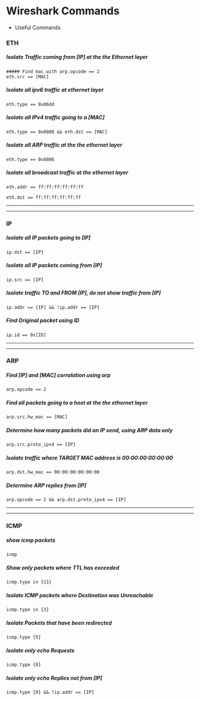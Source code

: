 # Wireshark Commands
- Useful Commands

### ETH

##### Isolate Traffic coming from [IP] at the the Ethernet layer
```
##### Find mac with arp.opcode == 2
eth.src == [MAC]
```

##### Isolate all ipv6 traffic at ethernet layer
```
eth.type == 0x86dd
```

##### Isolate all IPv4 traffic going to a [MAC]
```
eth.type == 0x0800 && eth.dst == [MAC]
```

##### Isolate all ARP traffic at the the ethernet layer
```
eth.type == 0x0806
```

##### Isolate all broadcast traffic at the ethernet layer
```
eth.addr == ff:ff:ff:ff:ff:ff

```
```
eth.dst == ff:ff:ff:ff:ff:ff
```


___
___


### IP

##### Isolate all IP packets going to [IP]
```
ip.dst == [IP]
```

##### Isolate all IP packets coming from [IP]
```
ip.src == [IP]
```

##### Isolate traffic TO and FROM [IP], do not show traffic from [IP]
```
ip.addr == [IP] && !ip.addr == [IP]
```

##### Find Original packet using ID
```
ip.id == 0x[ID]
```


___
___


### ARP

##### Find [IP] and [MAC] corralation using arp
```
arp.opcode == 2
```

##### Find all packets going to a host at the the ethernet layer
```
arp.src.hw_mac == [MAC]
```

##### Determine how many packets did an IP send, using ARP data only
```
arp.src.proto_ipv4 == [IP]
```

##### Isolate traffic where TARGET MAC address is 00:00:00:00:00:00
```
arp.dst.hw_mac == 00:00:00:00:00:00
```

##### Determine ARP replies from [IP]
```
arp.opcode == 2 && arp.dst.proto_ipv4 == [IP]
```


---
---


### ICMP

##### show icmp packets
```
icmp
```

##### Show only packets where TTL has exceeded
```
icmp.type in {11}
```

##### Isolate ICMP packets where Destination was Unreachable
```
icmp.type in {3}
``` 

##### Isolate Packets that have been redirected
```
icmp.type {5}
```

##### Isolate only echo Requests
```
icmp.type {8}
```

##### Isolate only echo Replies not from [IP]
```
icmp.type {0} && !ip.addr == [IP]
```

